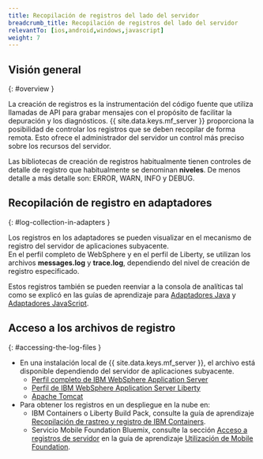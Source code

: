 ```yaml
---
title: Recopilación de registros del lado del servidor
breadcrumb_title: Recopilación de registros del lado del servidor
relevantTo: [ios,android,windows,javascript]
weight: 7
---
```

<!-- NLS_CHARSET=UTF-8 -->
## Visión general 
{: #overview }

La creación de registros es la instrumentación del código fuente que utiliza llamadas de API para grabar mensajes con el propósito de facilitar la depuración y los diagnósticos. {{ site.data.keys.mf_server }} proporciona la posibilidad de controlar los registros que se deben recopilar de forma remota. Esto ofrece el administrador del servidor un control más preciso sobre los recursos del servidor. 

Las bibliotecas de creación de registros habitualmente tienen controles de detalle de registro que habitualmente se denominan **niveles**. De menos detalle a más detalle son: ERROR, WARN, INFO y DEBUG. 

## Recopilación de registro en adaptadores
{: #log-collection-in-adapters }

Los registros en los adaptadores se pueden visualizar en el mecanismo de registro del servidor de aplicaciones subyacente.     
En el perfil completo de WebSphere y en el perfil de Liberty, se utilizan los archivos **messages.log** y **trace.log**, dependiendo del nivel de creación de registro especificado.    

Estos registros también se pueden reenviar a la consola de analíticas tal como se explicó en las guías de aprendizaje para [Adaptadores Java](java-adapter) y [Adaptadores JavaScript](javascript-adapter).  

## Acceso a los archivos de registro
{: #accessing-the-log-files }

* En una instalación local de {{ site.data.keys.mf_server }}, el archivo está disponible dependiendo del servidor de aplicaciones subyacente.  
    * [Perfil completo de IBM WebSphere Application Server](http://ibm.biz/knowctr#SSEQTP_8.5.5/com.ibm.websphere.base.doc/ae/ttrb_trcover.html)
    * [Perfil de IBM WebSphere Application Server Liberty](http://ibm.biz/knowctr#SSEQTP_8.5.5/com.ibm.websphere.wlp.doc/ae/rwlp_logging.html?cp=SSEQTP_8.5.5%2F1-16-0-0)
    * [Apache Tomcat](http://tomcat.apache.org/tomcat-7.0-doc/logging.html)
* Para obtener los registros en un despliegue en la nube en: 
    * IBM Containers o Liberty Build Pack, consulte la guía de aprendizaje [Recopilación de rastreo y registro de IBM Containers](../../bluemix/mobilefirst-server-using-scripts/log-and-trace-collection/).  
    * Servicio Mobile Foundation Bluemix, consulte la sección [Acceso a registros de servidor](../../bluemix/using-mobile-foundation/#accessing-server-logs) en la guía de aprendizaje [Utilización de Mobile Foundation](../../bluemix/using-mobile-foundation). 
